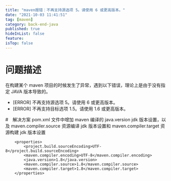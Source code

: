 ```yaml
---
title: "maven报错：不再支持源选项 5。请使用 6 或更高版本。"
date: "2021-10-03 11:41:51"
tag: [maven]
category: back-end-java
published: true
hideInList: false
feature:
isTop: false
---
```


# 问题描述

在构建某个 maven 项目的时候发生了异常，遇到以下错误，理论上是由于没有指定 JAVA 版本导致的。

- [ERROR] 不再支持源选项 5。请使用 6 或更高版本。
- [ERROR] 不再支持目标选项 1.5。请使用 1.6 或更高版本。

#　解决方案
pom.xml 文件中增加 maven 编译的 java.version jdk 版本设置，以及 maven.compiler.source 资源编译 jdk 版本设置和 maven.compiler.target 资源构建 jdk 版本设置

```
    <properties>
        <project.build.sourceEncoding>UTF-8</project.build.sourceEncoding>
        <maven.compiler.encoding>UTF-8</maven.compiler.encoding>
        <java.version>1.8</java.version>
        <maven.compiler.source>1.8</maven.compiler.source>
        <maven.compiler.target>1.8</maven.compiler.target>
    </properties>
```
